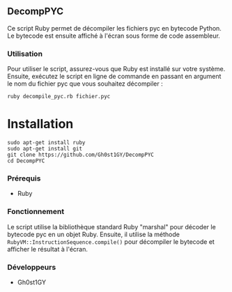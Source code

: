 ## DecompPYC

Ce script Ruby permet de 
décompiler les fichiers pyc 
en bytecode Python. 
Le bytecode est ensuite 
affiché à l'écran sous forme 
de code assembleur.

### Utilisation

Pour utiliser le script, 
assurez-vous que Ruby est 
installé sur votre système. 
Ensuite, exécutez le script 
en ligne de commande en passant 
en argument le nom du fichier pyc 
que vous souhaitez décompiler :
```
ruby decompile_pyc.rb fichier.pyc
```

# Installation 

```
sudo apt-get install ruby
sudo apt-get install git
git clone https://github.com/Gh0st1GY/DecompPYC
cd DecompPYC
```

### Prérequis

- Ruby

### Fonctionnement

Le script utilise la bibliothèque 
standard Ruby "marshal" pour décoder 
le bytecode pyc en un objet Ruby. 
Ensuite, il utilise la méthode 
`RubyVM::InstructionSequence.compile()`
pour décompiler le bytecode et afficher 
le résultat à l'écran.

### Développeurs

 - Gh0st1GY 
